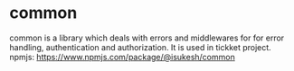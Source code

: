 # common
common is a library which deals with errors and middlewares for for error handling, authentication and authorization. It is used in tickket project.
npmjs: https://www.npmjs.com/package/@isukesh/common
